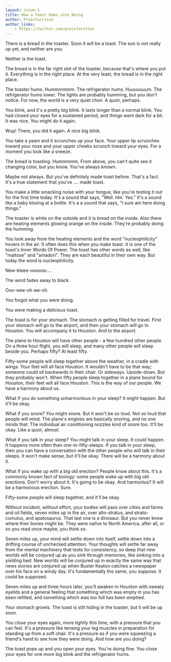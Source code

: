 ```yaml
---
layout: issue-1
title: How a Toast Hums into Being
author: Preinfarction
author_links:
    - https://twitter.com/preinfarction
---
```


There is a bread in the toaster. Soon it will be a toast. The sun is not really up yet, and neither are you.

Neither is the toast.

The bread is in the far right slot of the toaster, because that's where you put it. Everything is in the right place. At the very least, the bread is in the right place.

The toaster hums. Hummmmmm. The refrigerator hums. Huuuuuuum. The refrigerator hums lower. The lights are probably humming, but you don't notice. For now, the world is a very quiet choir. A quoir, perhaps.

You blink, and it's a pretty big blink. It lasts longer than a normal blink. You had closed your eyes for a sustained period, and things went dark for a bit. It was nice. You might do it again.

Wup! There, you did it again. A nice big blink.

You take a yawn and it scrunches up your face. Your upper lip scrunches toward your nose and your upper cheeks scrunch toward your eyes. For a moment you look like a sneeze.

The bread is toasting. Hummmmm. From above, you can't quite see it changing color, but you know. You've always known.

Maybe not always. But you've definitely made toast before. That's a fact. It's a true statement that you've .... made toast.

You make a little smacking noise with your tongue, like you're testing it out for the first time today. It's a sound that says, "Well. Hm. Yes." It's a sound like a baby kissing at a bottle. It's a a sound that says, "I sure am here doing things."

The toaster is white on the outside and it is bread on the inside. Also there are heating elements glowing orange on the inside. They're probably doing the humming.

You look away from the heating elements and the word "nucleophilicity" hovers in the air. It often does this when you make toast. It is one of the toast's Inner Words Of Power. The toast has other words as well, like "maltose" and "amadori". They are each beautiful in their own way. But today the word is nucleophilicity.

New-kleee-oooooo....

The word fades away to black.

Ooo-wee-oh we-oh.

You forgot what you were doing.

You were making a delicious toast.

The toast is for your stomach. The stomach is getting filled for travel. First your stomach will go to the airport, and then your stomach will go to Houston. You will accompany it to Houston. And to the airport.

The plane to Houston will have other people - a few hundred other people. On a three hour flight, you will sleep, and many other people will sleep beside you. Perhaps fifty? At least fifty.

Fifty-some people will sleep together above the weather, in a cradle with wings. Your feet will all face Houston. It wouldn't have to be that way; someone could sit backwards in their chair. Or sideways. Upside-down. But they probably won't. When fifty people sleep together in a plane bound for Houston, their feet will all face Houston. This is the way of our people. We have a harmony about us.

What if you do something unharmonious in your sleep? It might happen. But it'll be okay.

What if you snore? You might snore. But it won't be so loud. Not so loud that people will mind. The plane's engines are basically snoring, and no one minds that. The individual air conditioning nozzles kind of snore too. It'll be okay. Like a quoir, almost.

What if you talk in your sleep? You might talk in your sleep. It could happen. It happens more often than one-in-fifty-sleeps. If you talk in your sleep, then you can have a conversation with the other people who will talk in their sleeps. It won't make sense, but it'll be okay. There will be a harmony about it.

What if you wake up with a big old erection? People know about this. It's a commonly known fact of biology: some people wake up with big old erections. Don't worry about it. It's going to be okay. And harmonius? It will be a harmonous erection. Sure.

Fifty-some people will sleep together, and it'll be okay.

Without incident, without effort, your bodies will pass over cities and farms and oil fields, seven miles up in the air, over alto-stratus, and strato-cumulus, and apatosaurus. That last one is a dinosaur. But you never know where their bones might be. They were native to North America, after all, or so you read once maybe, you think so.

Seven miles up, your mind will settle down into itself, settle down into a drifting course of unchecked attention. Your thoughts will settle far away from the mental machinery that tests for consistency, so deep that new worlds will be conjured up as you sink through memories, like sinking into a yielding bed. New worlds will be conjured up in exactly the same way that news stories are conjured up when Buster Keaton catches a newspaper over his face on a windy day. It's fundamentally the same, you suppose. It could be supposed.

Seven miles up and three hours later, you'll awaken in Houston with sweaty eyelids and a general feeling that something which was empty in you has been refilled, and something which was too full has been emptied.

Your stomach growls. The toast is still hiding in the toaster, but it will be up soon.

You close your eyes again, more tightly this time, with a pressure that you can feel. It's a pressure like tensing your leg muscles in preparation for standing up from a soft chair. It's a pressure as if you were squeezing a friend's hand to see how they were doing. And how are you doing?

The toast pops up and you open your eyes. You're doing fine. You close your eyes for one more big blink and the refrigerator hums.
